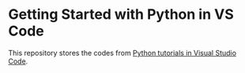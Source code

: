 # Getting Started with Python in VS Code

This repository stores the codes from [Python tutorials in Visual Studio Code](https://code.visualstudio.com/docs/python/python-tutorial).